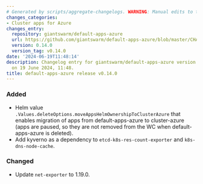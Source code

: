 ```yaml
---
# Generated by scripts/aggregate-changelogs. WARNING: Manual edits to this files will be overwritten.
changes_categories:
- Cluster apps for Azure
changes_entry:
  repository: giantswarm/default-apps-azure
  url: https://github.com/giantswarm/default-apps-azure/blob/master/CHANGELOG.md#0140---2024-06-19
  version: 0.14.0
  version_tag: v0.14.0
date: '2024-06-19T11:48:14'
description: Changelog entry for giantswarm/default-apps-azure version 0.14.0, published
  on 19 June 2024, 11:48.
title: default-apps-azure release v0.14.0
---
```


### Added
 - Helm value `.Values.deleteOptions.moveAppsHelmOwnershipToClusterAzure` that enables migration of apps from default-apps-azure to cluster-azure (apps are paused, so they are not removed from the WC when default-apps-azure is deleted).
 - Add kyverno as a dependency to `etcd-k8s-res-count-exporter` and `k8s-dns-node-cache`.
### Changed
- Update `net-exporter` to 1.19.0.
